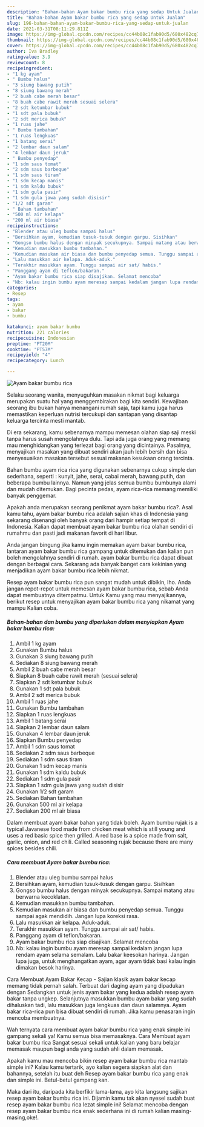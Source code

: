 ```yaml
---
description: "Bahan-bahan Ayam bakar bumbu rica yang sedap Untuk Jualan"
title: "Bahan-bahan Ayam bakar bumbu rica yang sedap Untuk Jualan"
slug: 196-bahan-bahan-ayam-bakar-bumbu-rica-yang-sedap-untuk-jualan
date: 2021-03-31T08:11:29.811Z
image: https://img-global.cpcdn.com/recipes/cc44b08c1fab90d5/680x482cq70/ayam-bakar-bumbu-rica-foto-resep-utama.jpg
thumbnail: https://img-global.cpcdn.com/recipes/cc44b08c1fab90d5/680x482cq70/ayam-bakar-bumbu-rica-foto-resep-utama.jpg
cover: https://img-global.cpcdn.com/recipes/cc44b08c1fab90d5/680x482cq70/ayam-bakar-bumbu-rica-foto-resep-utama.jpg
author: Iva Bradley
ratingvalue: 3.9
reviewcount: 8
recipeingredient:
- "1 kg ayam"
- " Bumbu halus"
- "3 siung bawang putih"
- "8 siung bawang merah"
- "2 buah cabe merah besar"
- "8 buah cabe rawit merah sesuai selera"
- "2 sdt ketumbar bubuk"
- "1 sdt pala bubuk"
- "2 sdt merica bubuk"
- "1 ruas jahe"
- " Bumbu tambahan"
- "1 ruas lengkuas"
- "1 batang serai"
- "2 lembar daun salam"
- "4 lembar daun jeruk"
- " Bumbu penyedap"
- "1 sdm saus tomat"
- "2 sdm saus barbeque"
- "1 sdm saus tiram"
- "1 sdm kecap manis"
- "1 sdm kaldu bubuk"
- "1 sdm gula pasir"
- "1 sdm gula jawa yang sudah disisir"
- "1/2 sdt garam"
- " Bahan tambahan"
- "500 ml air kelapa"
- "200 ml air biasa"
recipeinstructions:
- "Blender atau uleg bumbu sampai halus"
- "Bersihkan ayam, kemudian tusuk-tusuk dengan garpu. Sisihkan"
- "Gongso bumbu halus dengan minyak secukupnya. Sampai matang atau berwarna kecoklatan."
- "Kemudian masukkan bumbu tambahan."
- "Kemudian masukan air biasa dan bumbu penyedap semua. Tunggu sampai agak mendidih. Jangan lupa koreksi rasa."
- "Lalu masukkan air kelapa. Aduk-aduk."
- "Terakhir masukkan ayam. Tunggu sampai air sat/ habis."
- "Panggang ayam di teflon/bakaran."
- "Ayam bakar bumbu rica siap disajikan. Selamat mencoba"
- "Nb: kalau ingin bumbu ayam meresap sampai kedalam jangan lupa rendam ayam selama semalam. Lalu bakar keesokan harinya. Jangan lupa juga, untuk menghangatkan ayam, agar ayam tidak basi kalau ingin dimakan besok harinya."
categories:
- Resep
tags:
- ayam
- bakar
- bumbu

katakunci: ayam bakar bumbu 
nutrition: 221 calories
recipecuisine: Indonesian
preptime: "PT20M"
cooktime: "PT57M"
recipeyield: "4"
recipecategory: Lunch

---
```



![Ayam bakar bumbu rica](https://img-global.cpcdn.com/recipes/cc44b08c1fab90d5/680x482cq70/ayam-bakar-bumbu-rica-foto-resep-utama.jpg)

Selaku seorang wanita, menyuguhkan masakan nikmat bagi keluarga merupakan suatu hal yang menggembirakan bagi kita sendiri. Kewajiban seorang ibu bukan hanya menangani rumah saja, tapi kamu juga harus memastikan keperluan nutrisi tercukupi dan santapan yang disantap keluarga tercinta mesti mantab.

Di era  sekarang, kamu sebenarnya mampu memesan olahan siap saji meski tanpa harus susah mengolahnya dulu. Tapi ada juga orang yang memang mau menghidangkan yang terlezat bagi orang yang dicintainya. Pasalnya, menyajikan masakan yang dibuat sendiri akan jauh lebih bersih dan bisa menyesuaikan masakan tersebut sesuai makanan kesukaan orang tercinta. 

Bahan bumbu ayam rica rica yang digunakan sebenarnya cukup simple dan sederhana, seperti : kunyit, jahe, serai, cabai merah, bawang putih, dan beberapa bumbu lainnya. Namun yang jelas semua bumbu bumbunya alami dan mudah ditemukan. Bagi pecinta pedas, ayam rica-rica memang memiliki banyak penggemar.

Apakah anda merupakan seorang penikmat ayam bakar bumbu rica?. Asal kamu tahu, ayam bakar bumbu rica adalah sajian khas di Indonesia yang sekarang disenangi oleh banyak orang dari hampir setiap tempat di Indonesia. Kalian dapat membuat ayam bakar bumbu rica olahan sendiri di rumahmu dan pasti jadi makanan favorit di hari libur.

Anda jangan bingung jika kamu ingin memakan ayam bakar bumbu rica, lantaran ayam bakar bumbu rica gampang untuk ditemukan dan kalian pun boleh mengolahnya sendiri di rumah. ayam bakar bumbu rica dapat dibuat dengan berbagai cara. Sekarang ada banyak banget cara kekinian yang menjadikan ayam bakar bumbu rica lebih nikmat.

Resep ayam bakar bumbu rica pun sangat mudah untuk dibikin, lho. Anda jangan repot-repot untuk memesan ayam bakar bumbu rica, sebab Anda dapat membuatnya ditempatmu. Untuk Kamu yang mau menyajikannya, berikut resep untuk menyajikan ayam bakar bumbu rica yang nikamat yang mampu Kalian coba.

<!--inarticleads1-->

##### Bahan-bahan dan bumbu yang diperlukan dalam menyiapkan Ayam bakar bumbu rica:

1. Ambil 1 kg ayam
1. Gunakan  Bumbu halus
1. Gunakan 3 siung bawang putih
1. Sediakan 8 siung bawang merah
1. Ambil 2 buah cabe merah besar
1. Siapkan 8 buah cabe rawit merah (sesuai selera)
1. Siapkan 2 sdt ketumbar bubuk
1. Gunakan 1 sdt pala bubuk
1. Ambil 2 sdt merica bubuk
1. Ambil 1 ruas jahe
1. Gunakan  Bumbu tambahan
1. Siapkan 1 ruas lengkuas
1. Ambil 1 batang serai
1. Siapkan 2 lembar daun salam
1. Gunakan 4 lembar daun jeruk
1. Siapkan  Bumbu penyedap
1. Ambil 1 sdm saus tomat
1. Sediakan 2 sdm saus barbeque
1. Sediakan 1 sdm saus tiram
1. Gunakan 1 sdm kecap manis
1. Gunakan 1 sdm kaldu bubuk
1. Sediakan 1 sdm gula pasir
1. Siapkan 1 sdm gula jawa yang sudah disisir
1. Gunakan 1/2 sdt garam
1. Sediakan  Bahan tambahan
1. Gunakan 500 ml air kelapa
1. Sediakan 200 ml air biasa


Dalam membuat ayam bakar bahan yang tidak boleh. Ayam bumbu rujak is a typical Javanese food made from chicken meat which is still young and uses a red basic spice then grilled. A red base is a spice made from salt, garlic, onion, and red chili. Called seasoning rujak because there are many spices besides chili. 

<!--inarticleads2-->

##### Cara membuat Ayam bakar bumbu rica:

1. Blender atau uleg bumbu sampai halus
1. Bersihkan ayam, kemudian tusuk-tusuk dengan garpu. Sisihkan
1. Gongso bumbu halus dengan minyak secukupnya. Sampai matang atau berwarna kecoklatan.
1. Kemudian masukkan bumbu tambahan.
1. Kemudian masukan air biasa dan bumbu penyedap semua. Tunggu sampai agak mendidih. Jangan lupa koreksi rasa.
1. Lalu masukkan air kelapa. Aduk-aduk.
1. Terakhir masukkan ayam. Tunggu sampai air sat/ habis.
1. Panggang ayam di teflon/bakaran.
1. Ayam bakar bumbu rica siap disajikan. Selamat mencoba
1. Nb: kalau ingin bumbu ayam meresap sampai kedalam jangan lupa rendam ayam selama semalam. Lalu bakar keesokan harinya. Jangan lupa juga, untuk menghangatkan ayam, agar ayam tidak basi kalau ingin dimakan besok harinya.


Cara Membuat Ayam Bakar Kecap - Sajian klasik ayam bakar kecap memang tidak pernah salah. Terbuat dari daging ayam yang dipadukan dengan Sedangkan untuk jenis ayam bakar yang kedua adalah resep ayam bakar tanpa ungkep. Selanjutnya masukkan bumbu ayam bakar yang sudah dihaluskan tadi, lalu masukkan juga lengkuas dan daun salamnya. Ayam bakar rica-rica pun bisa dibuat sendiri di rumah. Jika kamu penasaran ingin mencoba membuatnya. 

Wah ternyata cara membuat ayam bakar bumbu rica yang enak simple ini gampang sekali ya! Kamu semua bisa memasaknya. Cara Membuat ayam bakar bumbu rica Sangat sesuai sekali untuk kalian yang baru belajar memasak maupun bagi anda yang sudah ahli dalam memasak.

Apakah kamu mau mencoba bikin resep ayam bakar bumbu rica mantab simple ini? Kalau kamu tertarik, ayo kalian segera siapkan alat dan bahannya, setelah itu buat deh Resep ayam bakar bumbu rica yang enak dan simple ini. Betul-betul gampang kan. 

Maka dari itu, daripada kita berfikir lama-lama, ayo kita langsung sajikan resep ayam bakar bumbu rica ini. Dijamin kamu tak akan nyesel sudah buat resep ayam bakar bumbu rica lezat simple ini! Selamat mencoba dengan resep ayam bakar bumbu rica enak sederhana ini di rumah kalian masing-masing,oke!.

